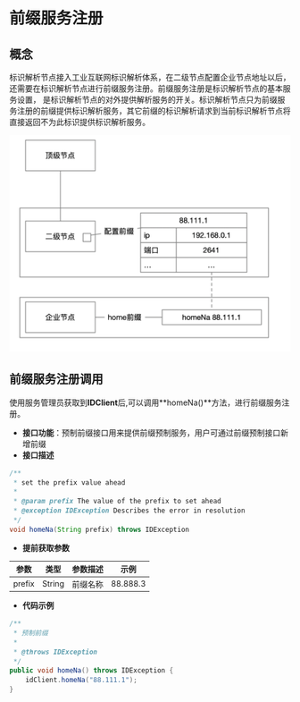 # 前缀服务注册

## 概念

标识解析节点接入工业互联网标识解析体系，在二级节点配置企业节点地址以后，还需要在标识解析节点进行前缀服务注册。前缀服务注册是标识解析节点的基本服务设置， 是标识解析节点的对外提供解析服务的开关。标识解析节点只为前缀服务注册的前缀提供标识解析服务，其它前缀的标识解析请求到当前标识解析节点将直接返回不为此标识提供标识解析服务。

![图 1](./images/prefix-home_prefix_678eba139be2bad306b6719060a4926c3db6360aaf59c9aad129b5c09766186a.png)

## 前缀服务注册调用

使用服务管理员获取到**IDClient**后,可以调用**homeNa()**方法，进行前缀服务注册。

- **接口功能**：预制前缀接口用来提供前缀预制服务，用户可通过前缀预制接口新增前缀
- **接口描述**

```java
/**
 * set the prefix value ahead
 *
 * @param prefix The value of the prefix to set ahead
 * @exception IDException Describes the error in resolution
 */
void homeNa(String prefix) throws IDException
```

- **提前获取参数**

| 参数   | 类型   | 参数描述 | 示例     |
| ------ | ------ | -------- | -------- |
| prefix | String | 前缀名称 | 88.888.3 |

- **代码示例**

```java
/**
 * 预制前缀
 *
 * @throws IDException
 */
public void homeNa() throws IDException {
    idClient.homeNa("88.111.1");
}
```
